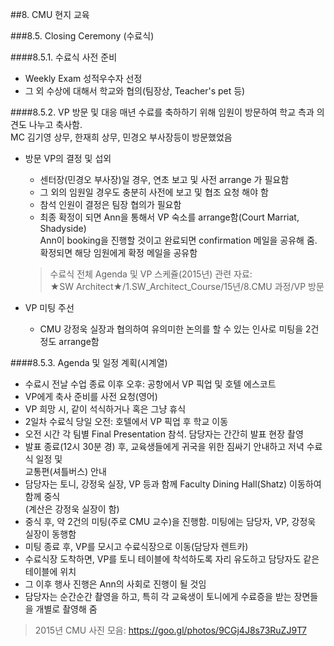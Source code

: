 ##8. CMU 현지 교육  

###8.5. Closing Ceremony (수료식)  

####8.5.1. 수료식 사전 준비
- Weekly Exam 성적우수자 선정
- 그 외 수상에 대해서 학교와 협의(팀장상, Teacher's pet 등)


####8.5.2. VP 방문 및 대응
매년 수료를 축하하기 위해 임원이 방문하여 학교 측과 의견도 나누고 축사함.  
MC 김기영 상무, 한재희 상무, 민경오 부사장등이 방문했었음

- 방문 VP의 결정 및 섭외  
	- 센터장(민경오 부사장)일 경우, 연초 보고 및 사전 arrange 가 필요함
	- 그 외의 임원일 경우도 충분히 사전에 보고 및 협조 요청 해야 함  
	- 참석 인원이 결정은 팀장 협의가 필요함  
	- 최종 확정이 되면 Ann을 통해서 VP 숙소를 arrange함(Court Marriat, Shadyside)  
	Ann이 booking을 진행할 것이고 완료되면 confirmation 메일을 공유해 줌.   
확정되면 해당 임원에게 확정 메일을 공유함

	>수료식 전체 Agenda 및 VP 스케쥴(2015년) 관련 자료:  
	>★SW Architect★/1.SW_Architect_Course/15년/8.CMU 과정/VP 방문


- VP 미팅 주선
	- CMU 강정욱 실장과 협의하여 유의미한 논의를 할 수 있는 인사로 미팅을 2건 정도 arrange함


####8.5.3. Agenda 및 일정 계획(시계열)
	
- 수료시 전날 수업 종료 이후 오후: 공항에서 VP 픽업 및 호텔 에스코트
- VP에게 축사 준비를 사전 요청(영어)
- VP 희망 시, 같이 석식하거나 혹은 그냥 휴식
- 2일차 수료식 당일 오전: 호텔에서 VP 픽업 후 학교 이동
- 오전 시간 각 팀별 Final Presentation 참석. 담당자는 간간히 발표 현장 촬영
- 발표 종료(12시 30분 경) 후, 교육생들에게 귀국을 위한 짐싸기 안내하고 저녁 수료식 일정 및  
교통편(셔틀버스) 안내  
- 담당자는 토니, 강정욱 실장, VP 등과 함께 Faculty Dining Hall(Shatz) 이동하여 함께 중식  
(계산은 강정욱 실장이 함)  
- 중식 후, 약 2건의 미팅(주로 CMU 교수)을 진행함. 미팅에는 담당자, VP, 강정욱 실장이 동행함  
- 미팅 종료 후, VP를 모시고 수료식장으로 이동(담당자 렌트카)
- 수료식장 도착하면, VP를 토니 테이블에 착석하도록 자리 유도하고 담당자도 같은 테이블에 위치
- 그 이후 행사 진행은 Ann의 사회로 진행이 될 것임
- 담당자는 순간순간 촬영을 하고, 특히 각 교육생이 토니에게 수료증을 받는 장면들을 개별로 촬영해 줌

>2015년 CMU 사진 모음: <https://goo.gl/photos/9CGj4J8s73RuZJ9T7>

